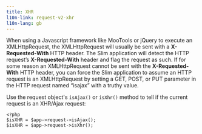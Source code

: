 ```yaml
---
title: XHR
l10n-link: request-v2-xhr
l10n-lang: gb
---
```

When using a Javascript framework like MooTools or jQuery to execute an XMLHttpRequest, the XMLHttpRequest will
usually be sent with a **X-Requested-With** HTTP header. The Slim application will detect the HTTP
request’s **X-Requested-With** header and flag the request as such. If for some reason an XMLHttpRequest cannot
be sent with the **X-Requested-With** HTTP header, you can force the Slim application to assume an HTTP request
is an XMLHttpRequest by setting a GET, POST, or PUT parameter in the HTTP request named “isajax” with a truthy value.

Use the request object's `isAjax()` or `isXhr()` method to tell if the current request is an XHR/Ajax request:

    <?php
    $isXHR = $app->request->isAjax();
    $isXHR = $app->request->isXhr();
